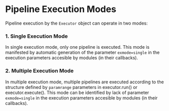 # Pipeline Execution Modes

Pipeline execution by the `Executor` object can operate in two modes:

### 1. Single Execution Mode
In single execution mode, only one pipeline is executed. This mode is manifested by automatic generation of the parameter `exmode=single` in the execution parameters accesible by modules (in their callbacks).

### 2. Multiple Execution Mode
In multiple execution mode, multiple pipelines are executed according to the structure defined by `paramrange` parameters in executor.run() or executor.execute(). This mode can be identified by lack of parameter `exmode=single` in the execution parameters accesible by modules (in their callbacks).
